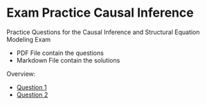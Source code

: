 # Exam Practice Causal Inference 
Practice Questions for the Causal Inference and Structural Equation Modeling Exam

- PDF File contain the questions
- Markdown File contain the solutions

Overview:
- [Question 1](/Question-1/Question-1.pdf)
- [Question 2](/Question-1/Question-2.pdf)

